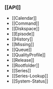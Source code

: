 ### [[API]] ###
- [[Calendar]]
- [[Command]]
- [[Diskspace]]
- [[Episode]]
- [[History]]
- [[Missing]]
- [[Queue]]
- [[QualityProfile]]
- [[Release]]
- [[Rootfolder]]
- [[Series]]
- [[Series-Lookup]]
- [[System-Status]]
